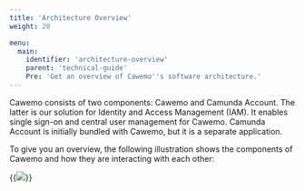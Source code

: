 ```yaml
---
title: 'Architecture Overview'
weight: 20

menu:
  main:
    identifier: 'architecture-overview'
    parent: 'technical-guide'
    Pre: 'Get an overview of Cawemo''s software architecture.'
---
```


Cawemo consists of two components: Cawemo and Camunda Account.
The latter is our solution for Identity and Access Management (IAM).
It enables single sign-on and central user management for Cawemo.
Camunda Account is initially bundled with Cawemo, but it is a separate application.

To give you an overview, the following illustration shows the components of Cawemo and how they are interacting with each other:

{{<img src="../architecture.png">}}
